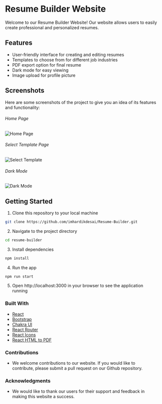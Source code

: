# Resume Builder Website

Welcome to our Resume Builder Website! Our website allows users to easily create professional and personalized resumes.

## Features
- User-friendly interface for creating and editing resumes
- Templates to choose from for different job industries
- PDF export option for final resume
- Dark mode for easy viewing
- Image upload for profile picture

## Screenshots
Here are some screenshots of the project to give you an idea of its features and functionality:

###### Home Page
![Home Page](https://user-images.githubusercontent.com/87645745/213860435-ef02b36f-adbd-4517-b103-174c3dcb7be9.png)

###### Select Template Page
![Select Template](https://user-images.githubusercontent.com/87645745/213860462-ea8bd7db-2c15-4633-9894-113f047cc13b.png)

###### Dark Mode
![Dark Mode](https://user-images.githubusercontent.com/87645745/213860517-73a40b9c-dd35-4586-a253-757c654f19c7.png)



## Getting Started
1. Clone this repository to your local machine
```bash
git clone https://github.com/imhardikdesai/Resume-Builder.git
```
2. Navigate to the project directory
```bash
cd resume-builder
```
3. Install dependencies
```bash
npm install
```
4. Run the app
```bash
npm run start
```
5. Open http://localhost:3000 in your browser to see the application running

### Built With
- [React](https://reactjs.org/)
- [Bootstrap](https://getbootstrap.com/)
- [Chakra UI](https://chakra-ui.com/)
- [React Router](https://reactrouter.com/)
- [React Icons](https://react-icons.github.io/react-icons/)
- [React HTML to PDF](https://www.npmjs.com/package/react-html-to-pdf)


### Contributions
- We welcome contributions to our website. If you would like to contribute, please submit a pull request on our Github repository.

### Acknowledgments
- We would like to thank our users for their support and feedback in making this website a success.
